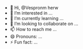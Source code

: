 - 👋 Hi, @Vespronm herw
- 👀 I’m interested in ...
- 🌱 I’m currently learning ...
- 💞️ I’m looking to collaborate on ...
- 📫 How to reach me ...
- 😄 Pronouns: ...
- ⚡ Fun fact: ...

<!---
Scrapperbbb/Scrapperbbb is a ✨ special ✨ repository because its `README.md` (this file) appears on your GitHub profile.
You can click the Preview link to take a look at your changes.
--->

